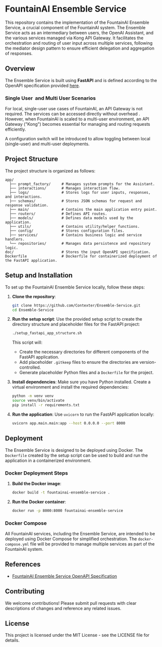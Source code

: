 # FountainAI Ensemble Service

This repository contains the implementation of the FountainAI Ensemble Service, a crucial component of the FountainAI system. The Ensemble Service acts as an intermediary between users, the OpenAI Assistant, and the various services managed via Kong API Gateway. It facilitates the orchestration and routing of user input across multiple services, following the mediator design pattern to ensure efficient delegation and aggregation of responses.

## Overview

The Ensemble Service is built using **FastAPI** and is defined according to the OpenAPI specification provided [here](https://github.com/Contexter/FountainAI/blob/main/openAPI/v4/Ensemble-Service.yml).

### Single User  and Multi User  Scenarios

For local, single-user use cases of FountainAI, an API Gateway is not required. The services can be accessed directly without  overhead . However, when FountainAI is scaled to a multi-user environment, an API Gateway ("Kong") becomes essential for managing and routing requests efficiently.

&#x20;A configuration switch will be introduced to allow toggling between local (single-user) and multi-user deployments.

## Project Structure

The project structure is organized as follows:

```
app/
  ├── prompt_factory/     # Manages system prompts for the Assistant.
  ├── interactions/       # Manages interaction flow.
  ├── logs/               # Stores logs for user inputs, responses, and interactions.
  ├── schemas/            # Stores JSON schemas for request and response validation.
  ├── main/               # Contains the main application entry point.
  ├── routers/            # Defines API routes.
  ├── models/             # Defines data models used by the application.
  ├── utils/              # Contains utility/helper functions.
  ├── config/             # Stores configuration files.
  ├── services/           # Contains business logic and service handlers.
  └── repositories/       # Manages data persistence and repository logic.
doc/                      # Stores the input OpenAPI specification.
Dockerfile                # Dockerfile for containerized deployment of the FastAPI application.
```

## Setup and Installation

To set up the FountainAI Ensemble Service locally, follow these steps:

1. **Clone the repository**:

   ```bash
   git clone https://github.com/Contexter/Ensemble-Service.git
   cd Ensemble-Service
   ```

2. **Run the setup script**:
   Use the provided setup script to create the directory structure and placeholder files for the FastAPI project:

   ```bash
   ./setup_fastapi_app_structure.sh
   ```

   This script will:

   - Create the necessary directories for different components of the FastAPI application.
   - Add placeholder `.gitkeep` files to ensure the directories are version-controlled.
   - Generate placeholder Python files and a `Dockerfile` for the project.

3. **Install dependencies**:
   Make sure you have Python installed. Create a virtual environment and install the required dependencies:

   ```bash
   python -m venv venv
   source venv/bin/activate
   pip install -r requirements.txt
   ```

4. **Run the application**:
   Use `uvicorn` to run the FastAPI application locally:

   ```bash
   uvicorn app.main.main:app --host 0.0.0.0 --port 8000
   ```

## Deployment

The Ensemble Service is designed to be deployed using Docker. The `Dockerfile` created by the setup script can be used to build and run the application in a containerized environment.

### Docker Deployment Steps

1. **Build the Docker image**:

   ```bash
   docker build -t fountainai-ensemble-service .
   ```

2. **Run the Docker container**:

   ```bash
   docker run -p 8000:8000 fountainai-ensemble-service
   ```

### Docker Compose

All FountainAI services, including the Ensemble Service, are intended to be deployed using Docker Compose for simplified orchestration. The `docker-compose.yml` file will be provided to manage multiple services as part of the FountainAI system.

## References

- [FountainAI Ensemble Service OpenAPI Specification](https://github.com/Contexter/FountainAI/blob/main/openAPI/v4/Ensemble-Service.yml)

## Contributing

We welcome contributions! Please submit pull requests with clear descriptions of changes and reference any related issues.

## License

This project is licensed under the MIT License - see the LICENSE file for details.

